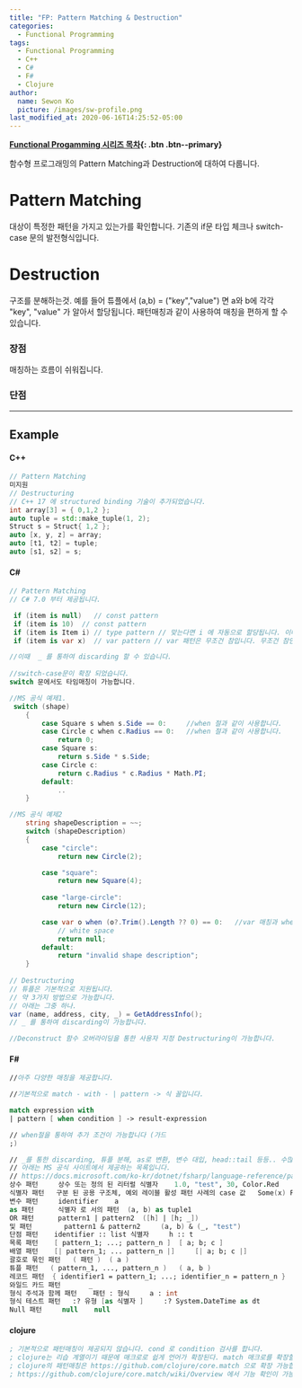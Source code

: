 ```yaml
---
title: "FP: Pattern Matching & Destruction"
categories:
  - Functional Programming
tags:
  - Functional Programming
  - C++
  - C#
  - F#
  - Clojure
author:
  name: Sewon Ko
  picture: /images/sw-profile.png
last_modified_at: 2020-06-16T14:25:52-05:00
---
```


**[Functional Progamming 시리즈 목차](https://dream365.github.io/functional%20programming/fp-content/){: .btn .btn--primary}**<br>

함수형 프로그래밍의 Pattern Matching과 Destruction에 대하여 다룹니다.
<!--more-->

# Pattern Matching
대상이 특정한 패턴을 가지고 있는가를 확인합니다.
기존의 if문 타입 체크나 switch-case 문의 발전형식입니다.

# Destruction
구조를 분해하는것. 예를 들어 튜플에서 (a,b) = ("key","value") 면 a와 b에 각각 "key", "value" 가 알아서 할당됩니다.
패턴매칭과 같이 사용하여 매칭을 편하게 할 수 있습니다.

### 장점
매칭하는 흐름이 쉬워집니다.  

### 단점

____
## Example

#### C++
```c++
// Pattern Matching
미지원
// Destructuring
// C++ 17 에 structured binding 기술이 추가되었습니다.
int array[3] = { 0,1,2 }; 
auto tuple = std::make_tuple(1, 2); 
Struct s = Struct{ 1,2 }; 
auto [x, y, z] = array; 
auto [t1, t2] = tuple; 
auto [s1, s2] = s;
```

#### C#
```csharp
// Pattern Matching
// C# 7.0 부터 제공됩니다. 

 if (item is null)   // const pattern
 if (item is 10)  // const pattern
 if (item is Item i) // type pattern // 맞는다면 i 에 자동으로 할당됩니다. 이때 i는 if문 안 스코프가 아닌 바깥 스코프입니다.
 if (item is var x)  // var pattern // var 패턴은 무조건 참입니다. 무조건 참인데 쓸데없는 기능같지만 x를 사용하거나, 추루 when 절로 조건 검사를 하기 위함입니다.

//이때  _ 를 통하여 discarding 할 수 있습니다.
 
//switch-case문이 확장 되었습니다.
switch 문에서도 타임매칭이 가능합니다.

//MS 공식 예제1.
 switch (shape)
    {
        case Square s when s.Side == 0:     //when 절과 같이 사용합니다.
        case Circle c when c.Radius == 0:   //when 절과 같이 사용합니다.
            return 0;
        case Square s:
            return s.Side * s.Side;
        case Circle c:
            return c.Radius * c.Radius * Math.PI;
        default:
            ..
    }

//MS 공식 예제2
    string shapeDescription = ~~;
    switch (shapeDescription)
    {
        case "circle":
            return new Circle(2);

        case "square":
            return new Square(4);
        
        case "large-circle":
            return new Circle(12);

        case var o when (o?.Trim().Length ?? 0) == 0:   //var 매칭과 when 절을 같이 사용할 수 있습니다.
            // white space
            return null;
        default:
            return "invalid shape description";
    }   
    
// Destructuring
// 튜플은 기본적으로 지원됩니다.
// 약 3가지 방법으로 가능합니다.
// 아래는 그중 하나.
var (name, address, city, _) = GetAddressInfo();
// _ 를 통하여 discarding이 가능합니다.

//Deconstruct 함수 오버라이딩을 통한 사용자 지정 Destructuring이 가능합니다.

```

#### F#
```fsharp
//아주 다양한 매칭을 제공합니다.

//기본적으로 match - with - | pattern -> 식 꼴입니다.

match expression with
| pattern [ when condition ] -> result-expression

// when절을 통하여 추가 조건이 가능합니다 (가드
;)

// _를 통한 discarding, 튜플 분해, as로 변환, 변수 대입, head::tail 등등.. 수많은 패턴 매칭이 가능합니다.
// 아래는 MS 공식 사이트에서 제공하는 목록입니다.
// https://docs.microsoft.com/ko-kr/dotnet/fsharp/language-reference/pattern-matching
상수 패턴 	  상수 또는 정의 된 리터럴 식별자 	1.0, "test", 30, Color.Red
식별자 패턴 	 구분 된 공용 구조체, 예외 레이블 활성 패턴 사례의 case 값 	Some(x) Failure(msg)
변수 패턴 	  identifier 	a
as 패턴 	   식별자 로 서의 패턴 	(a, b) as tuple1
OR 패턴 	   pattern1 | pattern2 	([h] | [h; _])
및 패턴 	    pattern1 & pattern2 	(a, b) & (_, "test")
단점 패턴 	 identifier :: list 식별자 	h :: t
목록 패턴 	 [ pattern_1; ...; pattern_n ] 	[ a; b; c ]
배열 패턴 	 [| pattern_1; ... pattern_n |] 	[| a; b; c |]
괄호로 묶인 패턴 	( 패턴 ) 	( a )
튜플 패턴 	( pattern_1, ..., pattern_n ) 	( a, b )
레코드 패턴  { identifier1 = pattern_1; ...; identifier_n = pattern_n } 	{ Name = name; }
와일드 카드 패턴 		_
형식 주석과 함께 패턴 	패턴 : 형식 	a : int
형식 테스트 패턴 	:? 유형 [as 식별자 ] 	:? System.DateTime as dt
Null 패턴 	null 	null
```
#### clojure
``` clojure
; 기본적으로 패턴매칭이 제공되지 않습니다. cond 로 condition 검사를 합니다.
; clojure는 리습 계열이기 때문에 매크로로 쉽게 언어가 확장된다. match 매크로를 확장할 수 있습니다.
; clojure의 패턴매칭은 https://github.com/clojure/core.match 으로 확장 가능합니다.
; https://github.com/clojure/core.match/wiki/Overview 에서 기능 확인이 가능합니다.
```